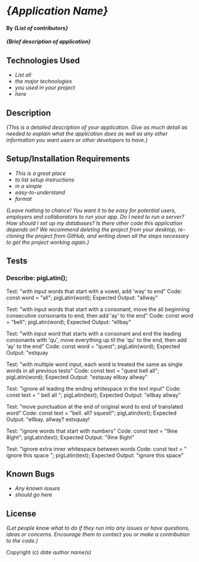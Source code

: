 # _{Application Name}_

#### By _**{List of contributors}**_

#### _{Brief description of application}_

## Technologies Used

* _List all_
* _the major technologies_
* _you used in your project_
* _here_

## Description

_{This is a detailed description of your application. Give as much detail as needed to explain what the application does as well as any other information you want users or other developers to have.}_

## Setup/Installation Requirements

* _This is a great place_
* _to list setup instructions_
* _in a simple_
* _easy-to-understand_
* _format_

_{Leave nothing to chance! You want it to be easy for potential users, employers and collaborators to run your app. Do I need to run a server? How should I set up my databases? Is there other code this application depends on? We recommend deleting the project from your desktop, re-cloning the project from GitHub, and writing down all the steps necessary to get the project working again.}_

## Tests

### Describe: pigLatin();

Test: "with input words that start with a vowel, add 'way' to end"
Code:
const word = "all";
pigLatin(word);
Expected Output: "allway"

Test: "with input words that start with a consonant, move the all beginning consecutive consonants to end, then add 'ay' to the end"
Code:
const word = "bell";
pigLatin(word);
Expected Output: "ellbay"

Test: "with input word that starts with a consonant and end the leading consonants with 'qu', move everything up til the 'qu' to the end, then add 'ay' to the end"
Code:
const word = "quest";
pigLatin(word);
Expected Output: "estquay

Test: "with multiple word input, each word is treated the same as single words in all previous tests"
Code:
const text = "quest bell all";
pigLatin(word);
Expected Output: "estquay ellbay allway"

Test: "ignore all leading the ending whitespace in the text input"
Code:
const text = "     bell all          ";
pigLatin(text);
Expected Output: "ellbay allway"

Test: "move punctuation at the end of original word to end of translated word"
Code:
const text = "bell. all? squest!";
pigLatin(text);
Expected Output: "ellbay. allway? estsquay!

Test: "ignore words that start with numbers"
Code:
const text = "9ine 8ight";
pigLatin(text);
Expected Output: "9ine 8ight"

Test: "ignore extra inner whitespace between words
Code: 
const text = " ignore    this     space ";
pigLatin(text);
Expected Output: "ignore this space" 


## Known Bugs

* _Any known issues_
* _should go here_

## License

_{Let people know what to do if they run into any issues or have questions, ideas or concerns.  Encourage them to contact you or make a contribution to the code.}_

Copyright (c) _date_ _author name(s)_
